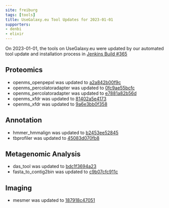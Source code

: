 ```yaml
---
site: freiburg
tags: [tools]
title: UseGalaxy.eu Tool Updates for 2023-01-01
supporters:
- denbi
- elixir
---
```


On 2023-01-01, the tools on UseGalaxy.eu were updated by our automated tool update and installation process in [Jenkins Build #365](https://build.galaxyproject.eu/job/usegalaxy-eu/job/install-tools/#365/)


## Proteomics

- openms_openpepxl was updated to [a2a842b00f9c](https://toolshed.g2.bx.psu.edu/view/galaxyp/openms_openpepxl/a2a842b00f9c)
- openms_percolatoradapter was updated to [0fc9ae55bcfc](https://toolshed.g2.bx.psu.edu/view/galaxyp/openms_percolatoradapter/0fc9ae55bcfc)
- openms_percolatoradapter was updated to [e7881a82b56d](https://toolshed.g2.bx.psu.edu/view/galaxyp/openms_percolatoradapter/e7881a82b56d)
- openms_xfdr was updated to [81402a5e4173](https://toolshed.g2.bx.psu.edu/view/galaxyp/openms_xfdr/81402a5e4173)
- openms_xfdr was updated to [9a6e3bb0f358](https://toolshed.g2.bx.psu.edu/view/galaxyp/openms_xfdr/9a6e3bb0f358)

## Annotation

- hmmer_hmmalign was updated to [b2453ee52845](https://toolshed.g2.bx.psu.edu/view/iuc/hmmer_hmmalign/b2453ee52845)
- tbprofiler was updated to [45083d070fb8](https://toolshed.g2.bx.psu.edu/view/iuc/tbprofiler/45083d070fb8)

## Metagenomic Analysis

- das_tool was updated to [bdc1f3694a23](https://toolshed.g2.bx.psu.edu/view/iuc/das_tool/bdc1f3694a23)
- fasta_to_contig2bin was updated to [c9b07cfc911c](https://toolshed.g2.bx.psu.edu/view/iuc/fasta_to_contig2bin/c9b07cfc911c)

## Imaging

- mesmer was updated to [187918c47051](https://toolshed.g2.bx.psu.edu/view/goeckslab/mesmer/187918c47051)

